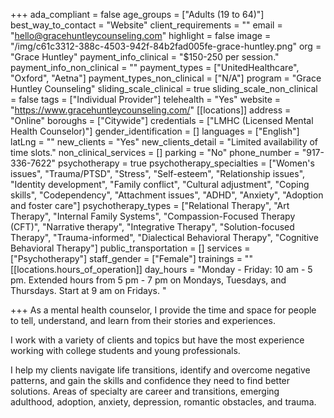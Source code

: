 +++
ada_compliant = false
age_groups = ["Adults (19 to 64)"]
best_way_to_contact = "Website"
client_requirements = ""
email = "hello@gracehuntleycounseling.com"
highlight = false
image = "/img/c61c3312-388c-4503-942f-84b2fad005fe-grace-huntley.png"
org = "Grace Huntley"
payment_info_clinical = "$150-250 per session."
payment_info_non_clinical = ""
payment_types = ["UnitedHealthcare", "Oxford", "Aetna"]
payment_types_non_clinical = ["N/A"]
program = "Grace Huntley Counseling"
sliding_scale_clinical = true
sliding_scale_non_clinical = false
tags = ["Individual Provider"]
telehealth = "Yes"
website = "https://www.gracehuntleycounseling.com/"
[[locations]]
address = "Online"
boroughs = ["Citywide"]
credentials = ["LMHC (Licensed Mental Health Counselor)"]
gender_identification = []
languages = ["English"]
latLng = ""
new_clients = "Yes"
new_clients_detail = "Limited availability of time slots."
non_clinical_services = []
parking = "No"
phone_number = "917-336-7622"
psychotherapy = true
psychotherapy_specialties = ["Women's issues", "Trauma/PTSD", "Stress", "Self-esteem", "Relationship issues", "Identity development", "Family conflict", "Cultural adjustment", "Coping skills", "Codependency", "Attachment issues", "ADHD", "Anxiety", "Adoption and foster care"]
psychotherapy_types = ["Relational Therapy", "Art Therapy", "Internal Family Systems", "Compassion-Focused Therapy (CFT)", "Narrative therapy", "Integrative Therapy", "Solution-focused Therapy", "Trauma-informed", "Dialectical Behavioral Therapy", "Cognitive Behavioral Therapy"]
public_transportation = []
services = ["Psychotherapy"]
staff_gender = ["Female"]
trainings = ""
[[locations.hours_of_operation]]
day_hours = "Monday - Friday: 10 am - 5 pm. Extended hours from 5 pm - 7 pm on Mondays, Tuesdays, and Thursdays. Start at 9 am on Fridays. "

+++
As a mental health counselor, I provide the time and space for people to tell, understand, and learn from their stories and experiences. 

I work with a variety of clients and topics but have the most experience working with college students and young professionals. 

I help my clients navigate life transitions, identify and overcome negative patterns, and gain the skills and confidence they need to find better solutions. Areas of specialty are career and transitions, emerging adulthood, adoption, anxiety, depression, romantic obstacles, and trauma.